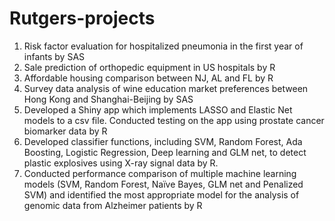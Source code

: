 # Rutgers-projects
1. Risk factor evaluation for hospitalized pneumonia in the first year of infants by SAS
2. Sale prediction of orthopedic equipment in US hospitals by R
3. Affordable housing comparison between NJ, AL and FL by R
4. Survey data analysis of wine education market preferences between Hong Kong and Shanghai-Beijing by SAS
5. Developed a Shiny app which implements LASSO and Elastic Net models to a csv file. Conducted testing on the app using prostate cancer biomarker data by R
6. Developed classifier functions, including SVM, Random Forest, Ada Boosting, Logistic Regression, Deep learning and GLM net, to detect plastic explosives using X-ray signal data by R. 
7. Conducted performance comparison of multiple machine learning models (SVM, Random Forest, Naïve Bayes, GLM net and Penalized SVM) and identified the most appropriate model for the analysis of genomic data from Alzheimer patients by R
